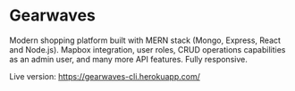 # Gearwaves

Modern shopping platform built with MERN stack (Mongo, Express, React and Node.js). Mapbox integration, user roles, CRUD operations capabilities as an admin user, and many more API features. Fully responsive.

Live version: https://gearwaves-cli.herokuapp.com/
